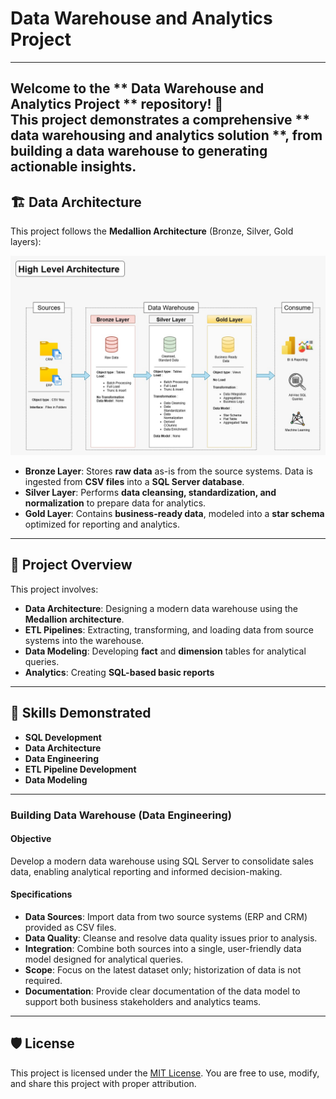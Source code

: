 # Data Warehouse and Analytics Project
---
Welcome to the ** Data Warehouse and Analytics Project ** repository! 🚀  
This project demonstrates a comprehensive ** data warehousing and analytics solution **, from building a data warehouse to generating actionable insights. 
---

## 🏗️ Data Architecture  

This project follows the **Medallion Architecture** (Bronze, Silver, Gold layers):  

![Alt text](docs/DWH_HIgh_Level_Architecture.jpg)

- **Bronze Layer**: Stores **raw data** as-is from the source systems. Data is ingested from **CSV files** into a **SQL Server database**.  
- **Silver Layer**: Performs **data cleansing, standardization, and normalization** to prepare data for analytics.  
- **Gold Layer**: Contains **business-ready data**, modeled into a **star schema** optimized for reporting and analytics.  

---

## 📖 Project Overview  

This project involves:  

- **Data Architecture**: Designing a modern data warehouse using the **Medallion architecture**. 
- **ETL Pipelines**: Extracting, transforming, and loading data from source systems into the warehouse.  
- **Data Modeling**: Developing **fact** and **dimension** tables for analytical queries.  
- **Analytics**: Creating **SQL-based basic reports**

---

## 🎯 Skills Demonstrated  

- **SQL Development**  
- **Data Architecture**  
- **Data Engineering**  
- **ETL Pipeline Development**  
- **Data Modeling**  

----
### Building Data Warehouse (Data Engineering)

#### Objective
Develop a modern data warehouse using SQL Server to consolidate sales data, enabling analytical reporting and informed decision-making.

#### Specifications
- **Data Sources**: Import data from two source systems (ERP and CRM) provided as CSV files.
- **Data Quality**: Cleanse and resolve data quality issues prior to analysis.
- **Integration**: Combine both sources into a single, user-friendly data model designed for analytical queries.
- **Scope**: Focus on the latest dataset only; historization of data is not required.
- **Documentation**: Provide clear documentation of the data model to support both business stakeholders and analytics teams.

---

## 🛡️ License

This project is licensed under the [MIT License](LICENSE). You are free to use, modify, and share this project with proper attribution.


